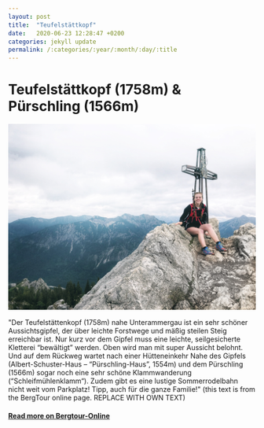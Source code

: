 ```yaml
---
layout: post
title:  "Teufelstättkopf"
date:   2020-06-23 12:28:47 +0200
categories: jekyll update
permalink: /:categories/:year/:month/:day/:title
---
```


# Teufelstättkopf (1758m) & Pürschling (1566m)

![teufelstaettkopf Gipfel](/assets/img/hiking/hiking-teufelstaettkopf-1.jpg)


"Der Teufelstättenkopf (1758m) nahe Unterammergau ist ein sehr schöner Aussichtsgipfel, der über leichte Forstwege und mäßig steilen Steig erreichbar ist. Nur kurz vor dem Gipfel muss eine leichte, seilgesicherte Kletterei “bewältigt” werden. Oben wird man mit super Aussicht belohnt. Und auf dem Rückweg wartet nach einer Hütteneinkehr Nahe des Gipfels (Albert-Schuster-Haus – “Pürschling-Haus”, 1554m) und dem Pürschling (1566m) sogar noch eine sehr schöne Klammwanderung (“Schleifmühlenklamm“). Zudem gibt es eine lustige Sommerrodelbahn nicht weit vom Parkplatz! Tipp, auch für die ganze Familie!" (this text is from the BergTour online page. REPLACE WITH OWN TEXT)



#### [Read more on Bergtour-Online](https://www.bergtour-online.de/bergtouren/bergwanderungen/mittel/teufelstaettkopf/)
